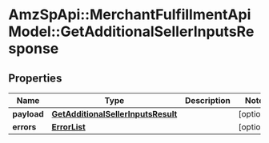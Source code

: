 # AmzSpApi::MerchantFulfillmentApiModel::GetAdditionalSellerInputsResponse

## Properties
Name | Type | Description | Notes
------------ | ------------- | ------------- | -------------
**payload** | [**GetAdditionalSellerInputsResult**](GetAdditionalSellerInputsResult.md) |  | [optional] 
**errors** | [**ErrorList**](ErrorList.md) |  | [optional] 


